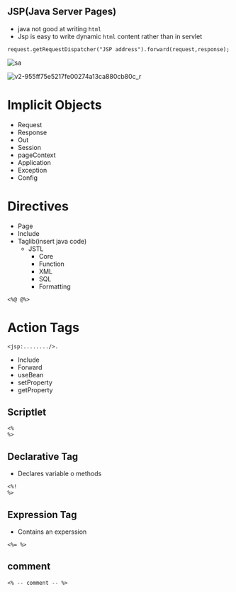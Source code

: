 JSP(Java Server Pages)
--------------
* java not good at writing `html`
* Jsp is easy to write dynamic `html` content rather than in servlet
```
request.getRequestDispatcher("JSP address").forward(request,response);
````
![sa](https://user-images.githubusercontent.com/27160394/60986045-9e2a0600-a30c-11e9-9221-bc518c00f120.jpg)

![v2-955ff75e5217fe00274a13ca880cb80c_r](https://user-images.githubusercontent.com/27160394/60986095-bb5ed480-a30c-11e9-954d-244f49d4acc4.jpg)

# Implicit Objects
- Request
- Response
- Out 
- Session
- pageContext
- Application
- Exception
- Config

# Directives
- Page
- Include
- Taglib(insert java code)
  - JSTL
    - Core
    - Function
    - XML
    - SQL
    - Formatting
```
<%@ @%>
```
  
# Action Tags
>
`<jsp:......../>.`

- Include
- Forward
- useBean
- setProperty
- getProperty

## Scriptlet
```
<%
%>
```
## Declarative Tag
* Declares variable o methods
```
<%!
%>
```
## Expression Tag
* Contains an experssion
```
<%= %>
```
## comment 
```
<% -- comment -- %>
```

